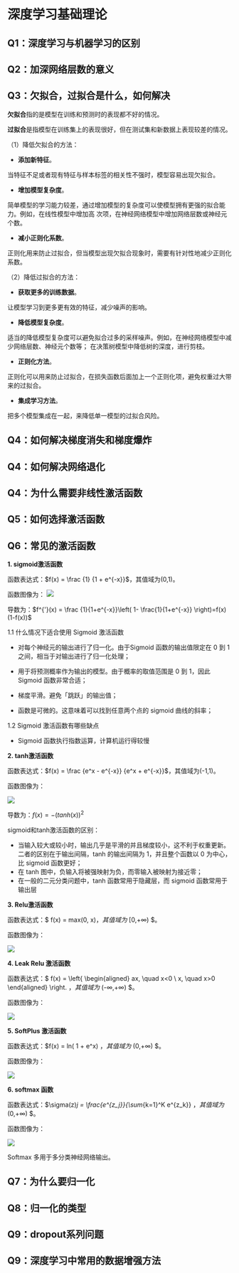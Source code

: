 # 深度学习基础理论
## Q1：深度学习与机器学习的区别

## Q2：加深网络层数的意义

## Q3：欠拟合，过拟合是什么，如何解决

**欠拟合**指的是模型在训练和预测时的表现都不好的情况。

**过拟合**是指模型在训练集上的表现很好，但在测试集和新数据上表现较差的情况。

（1）降低欠拟合的方法：

   - **添加新特征**。  

   当特征不足或者现有特征与样本标签的相关性不强时，模型容易出现欠拟合。

   - **增加模型复杂度**。  

   简单模型的学习能力较差，通过增加模型的复杂度可以使模型拥有更强的拟合能力。例如，在线性模型中增加高    次项，在神经网络模型中增加网络层数或神经元个数。

   - **减小正则化系数**。    

   正则化用来防止过拟合，但当模型出现欠拟合现象时，需要有针对性地减少正则化系数。

（2）降低过拟合的方法：

   - **获取更多的训练数据**。 

   让模型学习到更多更有效的特征，减少噪声的影响。

   - **降低模型复杂度**。  

   适当的降低模型复杂度可以避免拟合过多的采样噪声。例如，在神经网络模型中减少网络层数、神经元个数等；    在决策树模型中降低树的深度，进行剪枝。

   - **正则化方法**。  

   正则化可以用来防止过拟合，在损失函数后面加上一个正则化项，避免权重过大带来的过拟合。

   - **集成学习方法**。  

   把多个模型集成在一起，来降低单一模型的过拟合风险。

## Q4：如何解决梯度消失和梯度爆炸

## Q4：如何解决网络退化

## Q4：为什么需要非线性激活函数

## Q5：如何选择激活函数

## Q6：常见的激活函数

**1. sigmoid激活函数**  

函数表达式：$f(x) = \frac {1} {1 + e^{-x}}$，其值域为(0,1)。

函数图像为：
![](https://mmbiz.qpic.cn/mmbiz_png/KmXPKA19gW9PrS2jqcgp04sYOZNhbMVWe5nFPYqgmwEMyFYMqhWsHUjkwrJLPpeTvVRTGOF54Q7sgCInu1ME0w/640?wx_fmt=png&tp=webp&wxfrom=5&wx_lazy=1&wx_co=1)

导数为：$f^{'}(x) = \frac {1}{1+e^{-x}}\left( 1- \frac{1}{1+e^{-x}} \right)=f(x)(1-f(x))$

1.1 什么情况下适合使用 Sigmoid 激活函数

   - 对每个神经元的输出进行了归一化。由于Sigmoid 函数的输出值限定在 0 到 1 之间，相当于对输出进行了归一化处理；

   - 用于将预测概率作为输出的模型。由于概率的取值范围是 0 到 1，因此 Sigmoid 函数非常合适；

   - 梯度平滑。避免「跳跃」的输出值；

   - 函数是可微的。这意味着可以找到任意两个点的 sigmoid 曲线的斜率；

1.2 Sigmoid 激活函数有哪些缺点

   - Sigmoid 函数执行指数运算，计算机运行得较慢

**2. tanh激活函数**

函数表达式：$f(x) = \frac {e^x - e^{-x}} {e^x + e^{-x}}$，其值域为(-1,1)。

函数图像为：

![](https://mmbiz.qpic.cn/mmbiz_png/KmXPKA19gW9PrS2jqcgp04sYOZNhbMVWtz9Dn7SzuKsicEnDnGEegkH3Wlt5FE2ybkyXdW6m363azzMA0ibbraPA/640?wx_fmt=png&tp=webp&wxfrom=5&wx_lazy=1&wx_co=1)

导数为：$f(x) = - (tanh(x))^2$

sigmoid和tanh激活函数的区别：

   - 当输入较大或较小时，输出几乎是平滑的并且梯度较小，这不利于权重更新。二者的区别在于输出间隔，tanh 的输出间隔为 1，并且整个函数以 0 为中心，比 sigmoid 函数更好；
   - 在 tanh 图中，负输入将被强映射为负，而零输入被映射为接近零；
   - 在一般的二元分类问题中，tanh 函数常用于隐藏层，而 sigmoid 函数常用于输出层

**3. Relu激活函数**

函数表达式：$ f(x) = max(0, x)$，其值域为$ [0,+∞) $。

函数图像为：

![](https://github.com/scutan90/DeepLearning-500-questions/blob/master/ch03_%E6%B7%B1%E5%BA%A6%E5%AD%A6%E4%B9%A0%E5%9F%BA%E7%A1%80/img/ch3/3-32.png)

**4. Leak Relu 激活函数**

函数表达式：$ f(x) =  \left\{
   \begin{aligned}
   ax, \quad x<0 \\
   x, \quad x>0
   \end{aligned}
   \right. $，其值域为$ (-∞,+∞) $。

函数图像为：

![](https://mmbiz.qpic.cn/mmbiz_png/KmXPKA19gW9PrS2jqcgp04sYOZNhbMVWL4kB5fRTec1zZk4saEztrGYnvCAgm8cZG4AoWbriaD4GRGtnMgY0DTg/640?wx_fmt=png&tp=webp&wxfrom=5&wx_lazy=1&wx_co=1)

**5. SoftPlus 激活函数**

函数表达式：$f(x) = ln( 1 + e^x) $，其值域为$ (0,+∞) $。

函数图像为：

![](https://github.com/scutan90/DeepLearning-500-questions/blob/master/ch03_%E6%B7%B1%E5%BA%A6%E5%AD%A6%E4%B9%A0%E5%9F%BA%E7%A1%80/img/ch3/3-30.png)

**6. softmax 函数**

函数表达式：$\sigma(z)_j = \frac{e^{z_j}}{\sum_{k=1}^K e^{z_k}} $，其值域为$ (0,+∞) $。

函数图像为：

![](https://mmbiz.qpic.cn/mmbiz_png/KmXPKA19gW9PrS2jqcgp04sYOZNhbMVWmk9OHeNrtt74bsmaDV8l2kXic1Xlxxcv1LvFwuQILPKfm1e3jtDsibNw/640?wx_fmt=png&tp=webp&wxfrom=5&wx_lazy=1&wx_co=1)

Softmax 多用于多分类神经网络输出。

## Q7：为什么要归一化

## Q8：归一化的类型

## Q9：dropout系列问题

## Q9：深度学习中常用的数据增强方法


